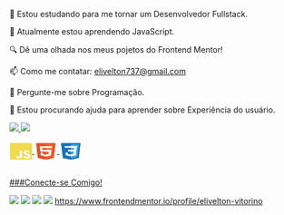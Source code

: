 🔭 Estou estudando para me tornar um Desenvolvedor Fullstack.

🌱 Atualmente estou aprendendo JavaScript.

🔍 Dê uma olhada nos meus pojetos do Frontend Mentor!

📫 Como me contatar: elivelton737@gmail.com

💬 Pergunte-me sobre Programação.

🤝 Estou procurando ajuda para aprender sobre Experiência do usuário.

<div>
  <a href="https://github.com/elivelton-vitorino">
  <img height="180em" src="https://github-readme-stats.vercel.app/api?username=elivelton-vitorino&show_icons=true&theme=tokyonight&include_all_commits=true&count_private=true"/>
  <img height="180em" src="https://github-readme-stats.vercel.app/api/top-langs/?username=elivelton-vitorino&layout=compact&langs_count=6&theme=tokyonight"/>
</div>
<div style="display: inline_block"><br>
  <img align="center" alt="Js" height="30" width="40" src="https://raw.githubusercontent.com/devicons/devicon/master/icons/javascript/javascript-plain.svg">
  <img align="center" alt="HTML" height="30" width="40" src="https://raw.githubusercontent.com/devicons/devicon/master/icons/html5/html5-original.svg">
  <img align="center" alt="CSS" height="30" width="40" src="https://raw.githubusercontent.com/devicons/devicon/master/icons/css3/css3-original.svg">
</div>
 
 <br>
 
  ###Conecte-se Comigo!
 
<div> 
 
  <a href="https://instagram.com/elivelton_xx/" target="_blank"><img src="https://img.shields.io/badge/-Instagram-%23E4405F?style=for-the-badge&logo=instagram&logoColor=white" target="_blank"></a>
 <a href="https://discord.gg/1113200345456316487" target="_blank"><img src="https://img.shields.io/badge/Discord-7289DA?style=for-the-badge&logo=discord&logoColor=white" target="_blank"></a> 
  <a href = "mailto:gemeos@devemdobro.com"><img src="https://img.shields.io/badge/-Gmail-%23333?style=for-the-badge&logo=gmail&logoColor=white" target="_blank"></a>
  <a href="" target="_blank"><img src="https://img.shields.io/badge/-LinkedIn-%230077B5?style=for-the-badge&logo=linkedin&logoColor=white" target="_blank"></a> 
    https://www.frontendmentor.io/profile/elivelton-vitorino
</div>
